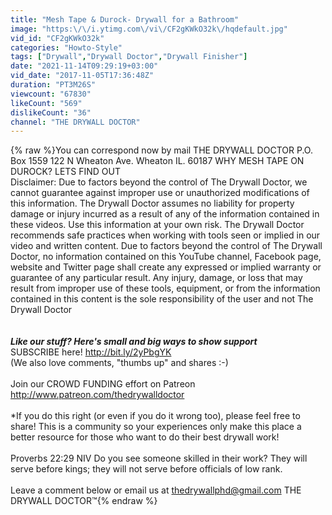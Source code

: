 ```yaml
---
title: "Mesh Tape & Durock- Drywall for a Bathroom"
image: "https:\/\/i.ytimg.com\/vi\/CF2gKWkO32k\/hqdefault.jpg"
vid_id: "CF2gKWkO32k"
categories: "Howto-Style"
tags: ["Drywall","Drywall Doctor","Drywall Finisher"]
date: "2021-11-14T09:29:19+03:00"
vid_date: "2017-11-05T17:36:48Z"
duration: "PT3M26S"
viewcount: "67830"
likeCount: "569"
dislikeCount: "36"
channel: "THE DRYWALL DOCTOR"
---
```

{% raw %}You can correspond now by mail THE DRYWALL DOCTOR P.O. Box  1559 122 N Wheaton Ave. Wheaton IL. 60187 WHY MESH TAPE ON DUROCK? LETS FIND OUT<br />Disclaimer: Due to factors beyond the control of The Drywall Doctor, we cannot guarantee against improper use or unauthorized modifications of this information. The Drywall Doctor assumes no liability for property damage or injury incurred as a result of any of the information contained in these videos. Use this information at your own risk. The Drywall Doctor recommends safe practices when working with tools seen or implied in our video and written content. Due to factors beyond the control of The Drywall Doctor, no information contained on this YouTube channel, Facebook page, website and Twitter page shall create any expressed or implied warranty or guarantee of any particular result. Any injury, damage, or loss that may result from improper use of these tools, equipment, or from the information contained in this content is the sole responsibility of the user and not The Drywall Doctor      <br /> <br /><br />***Like our stuff? Here's small and big ways to show support***<br />SUBSCRIBE here! <a rel="nofollow" target="blank" href="http://bit.ly/2yPbgYK">http://bit.ly/2yPbgYK</a><br />(We also love comments, &quot;thumbs up&quot; and shares :-)<br /><br />Join our CROWD FUNDING effort on Patreon<br /><a rel="nofollow" target="blank" href="http://www.patreon.com/thedrywalldoctor">http://www.patreon.com/thedrywalldoctor</a><br /><br />*If you do this right (or even if you do it wrong too), please feel free to share! This is a community so your experiences only make this place a better resource for those who want to do their best drywall work!<br /><br />Proverbs 22:29 NIV Do you see someone skilled in their work? They will serve before kings; they will not serve before officials of low rank. <br /><br />Leave a comment below or email us at thedrywallphd@gmail.com THE DRYWALL DOCTOR™{% endraw %}
